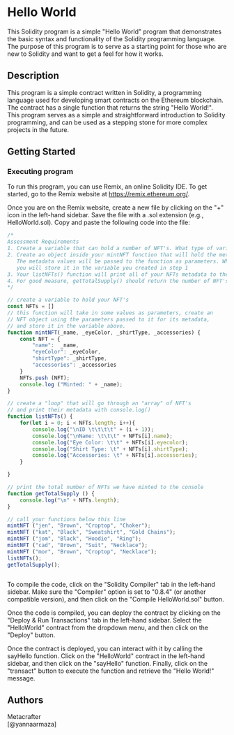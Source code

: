 # Hello World

This Solidity program is a simple "Hello World" program that demonstrates the basic syntax and functionality of the Solidity programming language. The purpose of this program is to serve as a starting point for those who are new to Solidity and want to get a feel for how it works.

## Description

This program is a simple contract written in Solidity, a programming language used for developing smart contracts on the Ethereum blockchain. The contract has a single function that returns the string "Hello World!". This program serves as a simple and straightforward introduction to Solidity programming, and can be used as a stepping stone for more complex projects in the future.

## Getting Started

### Executing program

To run this program, you can use Remix, an online Solidity IDE. To get started, go to the Remix website at https://remix.ethereum.org/.

Once you are on the Remix website, create a new file by clicking on the "+" icon in the left-hand sidebar. Save the file with a .sol extension (e.g., HelloWorld.sol). Copy and paste the following code into the file:

```javascript
/*
Assessment Requirements
1. Create a variable that can hold a number of NFT's. What type of variable might this be?
2. Create an object inside your mintNFT function that will hold the metadata for your NFTs. 
   The metadata values will be passed to the function as parameters. When the NFT is ready, 
   you will store it in the variable you created in step 1
3. Your listNFTs() function will print all of your NFTs metadata to the console (i.e. console.log("Name: " + someNFT.name))
4. For good measure, getTotalSupply() should return the number of NFT's you have created
*/

// create a variable to hold your NFT's
const NFTs = []
// this function will take in some values as parameters, create an
// NFT object using the parameters passed to it for its metadata, 
// and store it in the variable above.
function mintNFT(_name, _eyeColor, _shirtType, _accessories) {
    const NFT = {
        "name":  _name,
        "eyeColor": _eyeColor,
        "shirtType": _shirtType,
        "accessories": _accessories
    }
    NFTs.push (NFT);
    console.log ("Minted: " + _name);
}

// create a "loop" that will go through an "array" of NFT's
// and print their metadata with console.log()
function listNFTs() {
    for(let i = 0; i < NFTs.length; i++){
        console.log("\nID \t\t\t\t" + (i + 1));
        console.log("\nName: \t\t\t" + NFTs[i].name);
        console.log("Eye Color: \t\t" + NFTs[i].eyecolor);
        console.log("Shirt Type: \t" + NFTs[i].shirtType);
        console.log("Accessories: \t" + NFTs[i].accessories);
    }

}

// print the total number of NFTs we have minted to the console
function getTotalSupply () {
    console.log("\n" + NFTs.length);
}

// call your functions below this line
mintNFT ("jen", "Brown", "Croptop", "Choker");
mintNFT ("kat", "Black", "Sweatshirt", "Gold Chains");
mintNFT ("jom", "Black", "Hoodie", "Ring");
mintNFT ("cad", "Brown", "Suit", "Necklace");
mintNFT ("mor", "Brown", "Croptop", "Necklace");
listNFTs();
getTotalSupply();



```

To compile the code, click on the "Solidity Compiler" tab in the left-hand sidebar. Make sure the "Compiler" option is set to "0.8.4" (or another compatible version), and then click on the "Compile HelloWorld.sol" button.

Once the code is compiled, you can deploy the contract by clicking on the "Deploy & Run Transactions" tab in the left-hand sidebar. Select the "HelloWorld" contract from the dropdown menu, and then click on the "Deploy" button.

Once the contract is deployed, you can interact with it by calling the sayHello function. Click on the "HelloWorld" contract in the left-hand sidebar, and then click on the "sayHello" function. Finally, click on the "transact" button to execute the function and retrieve the "Hello World!" message.

## Authors

Metacrafter  
[@yannaarmaza]


